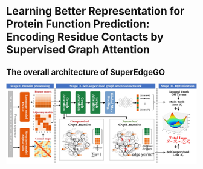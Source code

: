 # Learning Better Representation for Protein Function Prediction: Encoding Residue Contacts by Supervised Graph Attention
## The overall architecture of SuperEdgeGO
![The overall architecture of SuperEdgeGO](https://github.com/Lyt0715/SuperEdgeGO/blob/main/Fig_1.png)

